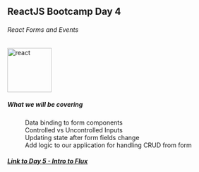 ## ReactJS Bootcamp Day 4

###### React Forms and Events
<img src="http://facebook.github.io/react/img/logo.svg" alt="react" width="100" />
<dl>
  <dt>
      <h5>What we will be covering</h5>
  </dt>
  <dd>Data binding to form components</dd>
  <dd>Controlled vs Uncontrolled Inputs</dd>
  <dd>Updating state after form fields change</dd>
  <dd>Add logic to our application for handling CRUD from form</dd>
</dl>


<h5><a href="https://github.com/westeezy/ReactJS-Bootcamp/blob/master/agendas/day5.md">Link to Day 5 - Intro to Flux</a></h5>
